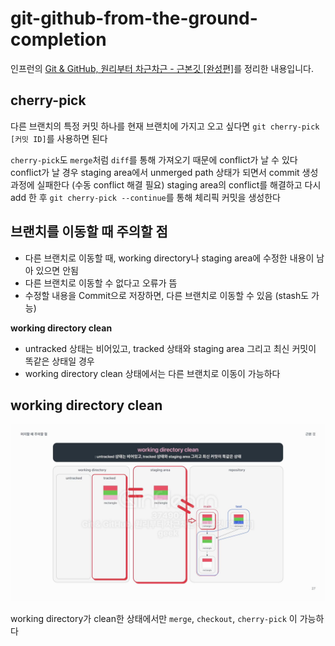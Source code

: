 # git-github-from-the-ground-completion
인프런의 [Git & GitHub, 원리부터 차근차근 - 근본깃 [완성편]](https://www.inflearn.com/course/geek-%EA%B7%BC%EB%B3%B8%EA%B9%83-git-github)를 정리한 내용입니다.

## cherry-pick

다른 브랜치의 특정 커밋 하나를 현재 브랜치에 가지고 오고 싶다면
`git cherry-pick [커밋 ID]`를 사용하면 된다

`cherry-pick`도 `merge`처럼 `diff`를 통해 가져오기 때문에 conflict가 날 수 있다
conflict가 날 경우 staging area에서 unmerged path 상태가 되면서 commit 생성 과정에 실패한다 (수동 conflict 해결 필요)
staging area의 conflict를 해결하고 다시 add 한 후 `git cherry-pick --continue`를 통해 체리픽 커밋을 생성한다

## 브랜치를 이동할 때 주의할 점

- 다른 브랜치로 이동할 때, working directory나 staging area에 수정한 내용이 남아 있으면 안됨
- 다른 브랜치로 이동할 수 없다고 오류가 뜸
- 수정할 내용을 Commit으로 저장하면, 다른 브랜치로 이동할 수 있음 (stash도 가능)

**working directory clean**
- untracked 상태는 비어있고, tracked 상태와 staging area 그리고 최신 커밋이 똑같은 상태일 경우
- working directory clean 상태에서는 다른 브랜치로 이동이 가능하다

## working directory clean

![image](./images/Pasted%20image%2020251008105028.png)

working directory가 clean한 상태에서만 `merge`, `checkout`, `cherry-pick` 이 가능하다

